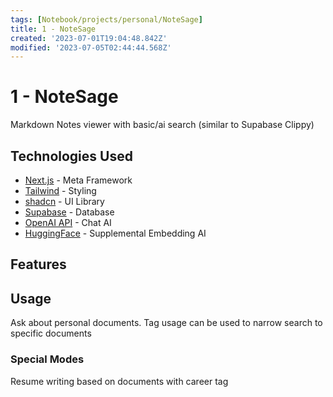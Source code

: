 ```yaml
---
tags: [Notebook/projects/personal/NoteSage]
title: 1 - NoteSage
created: '2023-07-01T19:04:48.842Z'
modified: '2023-07-05T02:44:44.568Z'
---
```


# 1 - NoteSage

Markdown Notes viewer with basic/ai search (similar to Supabase Clippy)

## Technologies Used

- [Next.js]() - Meta Framework
- [Tailwind]() - Styling
- [shadcn]() - UI Library
- [Supabase]() - Database
- [OpenAI API]() - Chat AI
- [HuggingFace]() - Supplemental Embedding AI


## Features

## Usage

Ask about personal documents. Tag usage can be used to narrow search to specific documents

### Special Modes
Resume writing based on documents with career tag
